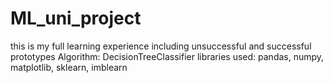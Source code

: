 # ML_uni_project
this is my full learning experience including unsuccessful and successful prototypes
Algorithm: DecisionTreeClassifier
libraries used: pandas, numpy, matplotlib, sklearn, imblearn
